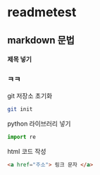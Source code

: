 # readmetest

## markdown 문법
#### 제목 넣기
### ㅋㅋ
git 저장소 초기화
```bash
git init
```
python 라이브러리 넣기
```py
import re
```

html 코드 작성
```html 
<a href="주소"> 링크 문자 </a>
```
